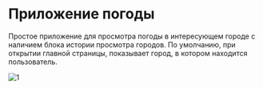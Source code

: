 # Приложение погоды

Простое приложение для просмотра погоды в интересующем городе с наличием блока истории просмотра городов.
По умолчанию, при открытии главной страницы, показывает город, в котором находится пользователь.

![1](https://d.radikal.ru/d29/2102/46/60a4efef9ff6.png "Weather app img")
